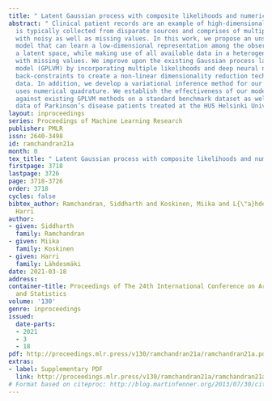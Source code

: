 ```yaml
---
title: " Latent Gaussian process with composite likelihoods and numerical quadrature "
abstract: " Clinical patient records are an example of high-dimensional data that
  is typically collected from disparate sources and comprises of multiple likelihoods
  with noisy as well as missing values. In this work, we propose an unsupervised generative
  model that can learn a low-dimensional representation among the observations in
  a latent space, while making use of all available data in a heterogeneous data setting
  with missing values. We improve upon the existing Gaussian process latent variable
  model (GPLVM) by incorporating multiple likelihoods and deep neural network parameterised
  back-constraints to create a non-linear dimensionality reduction technique for heterogeneous
  data. In addition, we develop a variational inference method for our model that
  uses numerical quadrature. We establish the effectiveness of our model and compare
  against existing GPLVM methods on a standard benchmark dataset as well as on clinical
  data of Parkinson’s disease patients treated at the HUS Helsinki University Hospital. "
layout: inproceedings
series: Proceedings of Machine Learning Research
publisher: PMLR
issn: 2640-3498
id: ramchandran21a
month: 0
tex_title: " Latent Gaussian process with composite likelihoods and numerical quadrature "
firstpage: 3718
lastpage: 3726
page: 3718-3726
order: 3718
cycles: false
bibtex_author: Ramchandran, Siddharth and Koskinen, Miika and L{\"a}hdesm{\"a}ki,
  Harri
author:
- given: Siddharth
  family: Ramchandran
- given: Miika
  family: Koskinen
- given: Harri
  family: Lähdesmäki
date: 2021-03-18
address:
container-title: Proceedings of The 24th International Conference on Artificial Intelligence
  and Statistics
volume: '130'
genre: inproceedings
issued:
  date-parts:
  - 2021
  - 3
  - 18
pdf: http://proceedings.mlr.press/v130/ramchandran21a/ramchandran21a.pdf
extras:
- label: Supplementary PDF
  link: http://proceedings.mlr.press/v130/ramchandran21a/ramchandran21a-supp.pdf
# Format based on citeproc: http://blog.martinfenner.org/2013/07/30/citeproc-yaml-for-bibliographies/
---
```

